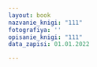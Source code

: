 ```yaml
---
layout: book
nazvanie_knigi: "111"
fotografiya: ''
opisanie_knigi: "111"
data_zapisi: 01.01.2022

---
```

